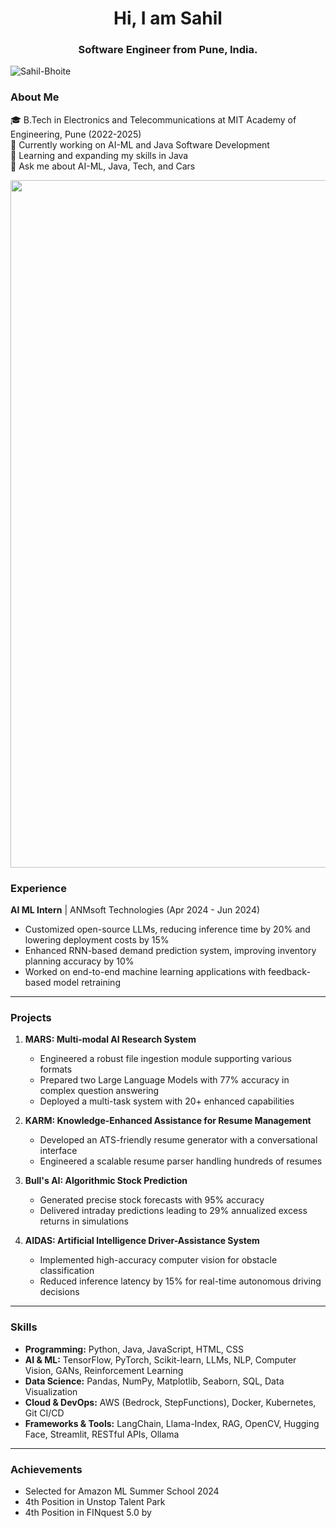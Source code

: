 <h1 align="center"> Hi, I am Sahil </h1>
<h3 align="center">Software Engineer from Pune, India.</h3>

<p align="left">
  <img src="https://komarev.com/ghpvc/?username=Sahil-Bhoite&label=Profile%20views&color=0e75b6&style=flat" alt="Sahil-Bhoite" />
</p>

### About Me

🎓 B.Tech in Electronics and Telecommunications at MIT Academy of Engineering, Pune (2022-2025)  
🔭 Currently working on AI-ML and Java Software Development  
🌱 Learning and expanding my skills in Java  
💬 Ask me about AI-ML, Java, Tech, and Cars  
</p>

<p align="center">
  <img src="https://i.redd.it/n8agw6z2smyb1.gif" width="1100">
</p>

### Experience

**AI ML Intern** | ANMsoft Technologies (Apr 2024 - Jun 2024)
- Customized open-source LLMs, reducing inference time by 20% and lowering deployment costs by 15%
- Enhanced RNN-based demand prediction system, improving inventory planning accuracy by 10%
- Worked on end-to-end machine learning applications with feedback-based model retraining

---

### Projects

1. **MARS: Multi-modal AI Research System**
   - Engineered a robust file ingestion module supporting various formats
   - Prepared two Large Language Models with 77% accuracy in complex question answering
   - Deployed a multi-task system with 20+ enhanced capabilities

2. **KARM: Knowledge-Enhanced Assistance for Resume Management**
   - Developed an ATS-friendly resume generator with a conversational interface
   - Engineered a scalable resume parser handling hundreds of resumes

3. **Bull's AI: Algorithmic Stock Prediction**
   - Generated precise stock forecasts with 95% accuracy
   - Delivered intraday predictions leading to 29% annualized excess returns in simulations

4. **AIDAS: Artificial Intelligence Driver-Assistance System**
   - Implemented high-accuracy computer vision for obstacle classification
   - Reduced inference latency by 15% for real-time autonomous driving decisions

---

### Skills

- **Programming:** Python, Java, JavaScript, HTML, CSS
- **AI & ML:** TensorFlow, PyTorch, Scikit-learn, LLMs, NLP, Computer Vision, GANs, Reinforcement Learning
- **Data Science:** Pandas, NumPy, Matplotlib, Seaborn, SQL, Data Visualization
- **Cloud & DevOps:** AWS (Bedrock, StepFunctions), Docker, Kubernetes, Git CI/CD
- **Frameworks & Tools:** LangChain, Llama-Index, RAG, OpenCV, Hugging Face, Streamlit, RESTful APIs, Ollama

---

### Achievements

- Selected for Amazon ML Summer School 2024
- 4th Position in Unstop Talent Park
- 4th Position in FINquest 5.0 by 
